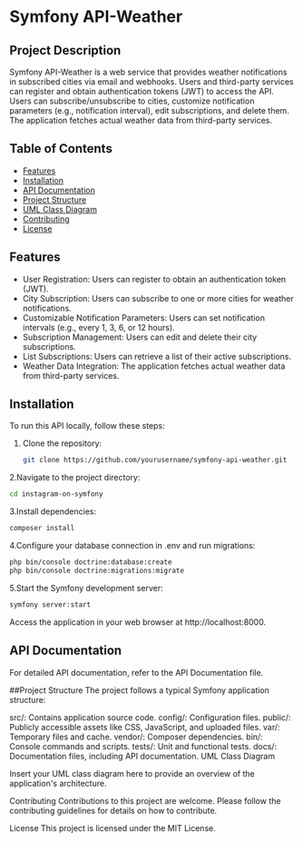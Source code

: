 # Symfony API-Weather

## Project Description

Symfony API-Weather is a web service that provides weather notifications in subscribed cities via email and webhooks. Users and third-party services can register and obtain authentication tokens (JWT) to access the API. Users can subscribe/unsubscribe to cities, customize notification parameters (e.g., notification interval), edit subscriptions, and delete them. The application fetches actual weather data from third-party services.

## Table of Contents

- [Features](#features)
- [Installation](#installation)
- [API Documentation](#api-documentation)
- [Project Structure](#project-structure)
- [UML Class Diagram](#uml-class-diagram)
- [Contributing](#contributing)
- [License](#license)

## Features

- User Registration: Users can register to obtain an authentication token (JWT).
- City Subscription: Users can subscribe to one or more cities for weather notifications.
- Customizable Notification Parameters: Users can set notification intervals (e.g., every 1, 3, 6, or 12 hours).
- Subscription Management: Users can edit and delete their city subscriptions.
- List Subscriptions: Users can retrieve a list of their active subscriptions.
- Weather Data Integration: The application fetches actual weather data from third-party services.

## Installation

To run this API locally, follow these steps:

1. Clone the repository:

   ```bash
   git clone https://github.com/yourusername/symfony-api-weather.git
   ```
2.Navigate to the project directory:
   ```bash
   cd instagram-on-symfony
   ```

3.Install dependencies:
   ```bash
   composer install
   ```

4.Configure your database connection in .env and run migrations: 
   ```bash
   php bin/console doctrine:database:create
   php bin/console doctrine:migrations:migrate
   ```

5.Start the Symfony development server: 
   ```bash
   symfony server:start
   ```

Access the application in your web browser at http://localhost:8000.

## API Documentation
For detailed API documentation, refer to the API Documentation file.

##Project Structure
The project follows a typical Symfony application structure:

src/: Contains application source code.
config/: Configuration files.
public/: Publicly accessible assets like CSS, JavaScript, and uploaded files.
var/: Temporary files and cache.
vendor/: Composer dependencies.
bin/: Console commands and scripts.
tests/: Unit and functional tests.
docs/: Documentation files, including API documentation.
UML Class Diagram


Insert your UML class diagram here to provide an overview of the application's architecture.

Contributing
Contributions to this project are welcome. Please follow the contributing guidelines for details on how to contribute.

License
This project is licensed under the MIT License.


